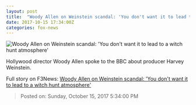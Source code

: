 ```yaml
---
layout: post
title:  "Woody Allen on Weinstein scandal: 'You don't want it to lead to a witch hunt atmosphere'"
date: 2017-10-15 17:34:00Z
categories: fox-news
---
```


![Woody Allen on Weinstein scandal: 'You don't want it to lead to a witch hunt atmosphere'](http://a57.foxnews.com/images.foxnews.com/content/fox-news/entertainment/2017/10/15/woody-allen-speaks-out-on-sad-harvey-weinstein-scandal/_jcr_content/article-text/article-par-3/inline_spotlight_ima/image.img.jpg/612/344/1508092780238.jpg?ve=1&tl=1)

Hollywood director Woody Allen spoke to the BBC about producer Harvey Weinstein.


Full story on F3News: [Woody Allen on Weinstein scandal: 'You don't want it to lead to a witch hunt atmosphere'](http://www.f3nws.com/n/x2ExvD)

> Posted on: Sunday, October 15, 2017 5:34:00 PM
